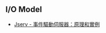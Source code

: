 ## I/O Model

- [Jserv - 事件驅動伺服器：原理和實例](https://hackmd.io/@sysprog/linux-io-model/https%3A%2F%2Fhackmd.io%2F%40sysprog%2Fevent-driven-server)
